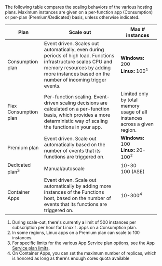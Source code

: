 The following table compares the scaling behaviors of the various hosting plans. Maximum instances are given on a per-function app (Consumption) or per-plan (Premium/Dedicated) basis, unless otherwise indicated.

| Plan | Scale out | Max # instances |
| --- | --- | --- |
| Consumption plan | Event driven. Scales out automatically, even during periods of high load. Functions infrastructure scales CPU and memory resources by adding more instances based on the number of incoming trigger events. | **Windows:** 200<br/>**Linux:** 100<sup>1</sup> |
| Flex Consumption plan | Per-function scaling. Event-driven scaling decisions are calculated on a per-function basis, which provides a more deterministic way of scaling the functions in your app. | Limited only by total memory usage of all instances across a given region. |
| Premium plan | Event driven. Scale out automatically based on the number of events that its functions are triggered on. | **Windows:** 100<br/>**Linux:** 20-100<sup>2</sup> |
| Dedicated plan<sup>3</sup> | Manual/autoscale | 10-30<br/>100 (ASE) |
| Container Apps | Event driven. Scale out automatically by adding more instances of the Functions host, based on the number of events that its functions are triggered on. | 10-300<sup>4</sup> | 

1. During scale-out, there's currently a limit of 500 instances per subscription per hour for Linux 1. apps on a Consumption plan.
1. In some regions, Linux apps on a Premium plan can scale to 100 instances.
1. For specific limits for the various App Service plan options, see the [App Service plan limits](/azure/azure-resource-manager/management/azure-subscription-service-limits#app-service-limits).
1. On Container Apps, you can set the maximum number of replicas, which is honored as long as there's enough cores quota available

